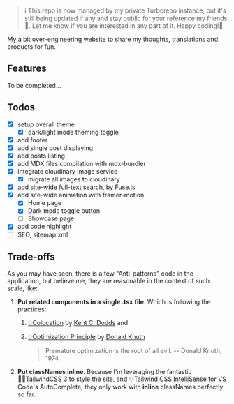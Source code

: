 > ℹ This repo is now managed by my private Turborepo instance, but it's still being updated if any and stay public for your reference my friends 🙂. Let me know if you are interested in any part of it. Happy coding!🍻

My a bit over-engineering website to share my thoughts, translations and
products for fun.

## Features

To be completed...

## Todos

- [x] setup overall theme
  - [x] dark/light mode theming toggle
- [x] add footer
- [x] add single post displaying
- [x] add posts listing
- [x] add MDX files compilation with mdx-bundler
- [x] integrate cloudinary image service
  - [x] migrate all images to cloudinary
- [x] add site-wide full-text search, by Fuse.js
- [x] add site-wide animation with framer-motion
  - [x] Home page
  - [x] Dark mode toggle button
  - [ ] Showcase page
- [x] add code highlight
- [ ] SEO, sitemap.xml

## Trade-offs

As you may have seen, there is a few "Anti-patterns" code in the application,
but believe me, they are reasonable in the context of such scale, like:

1. **Put related components in a single .tsx file**. Which is following the
   practices:

   1. [💡Colocation](https://kentcdodds.com/blog/colocation) by
      [Kent C. Dodds](https://kentcdodds.com/about) and
   1. [💡Optimization Principle](https://www.laws-of-software.com/laws/knuth/) by [Donald Knuth](https://en.wikipedia.org/wiki/Donald_Knuth)
      
      > Premature optimization is the root of all evil. -- Donald Knuth, 1974

1. **Put classNames inline**. Because I'm leveraging the fantastic
   [🧙‍♂️TailwindCSS 3](https://tailwindcss.com/) to style the site, and
   [✨Tailwind CSS IntelliSense](https://marketplace.visualstudio.com/items?itemName=bradlc.vscode-tailwindcss)
   for VS Code's AutoComplete, they only work with **inline** classNames
   perfectly so far.